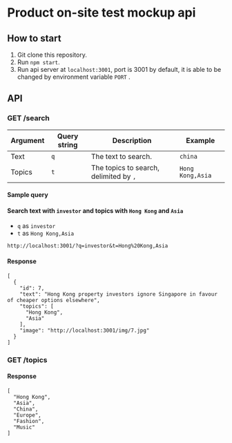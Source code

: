 # Product on-site test mockup api

## How to start
1. Git clone this repository.
2. Run `npm start`.
3. Run api server at `localhost:3001`, port is 3001 by default, it is able to be changed by environment variable `PORT` .

## API
### GET /search

| Argument  | Query string | Description                            | Example    |
|-----------|--------------|----------------------------------------| ---------- |
| Text      | `q`          | The text to search.                     | `china`    |
| Topics    | `t`          | The topics to search, delimited by `,` | `Hong Kong,Asia`          |

#### Sample query
#### Search text with `investor` and topics with `Hong Kong` and `Asia`

* `q` as `investor`
* `t` as `Hong Kong,Asia`

`http://localhost:3001/?q=investor&t=Hong%20Kong,Asia`

#### Response
```
[
  {
    "id": 7,
    "text": "Hong Kong property investors ignore Singapore in favour of cheaper options elsewhere",
    "topics": [
      "Hong Kong",
      "Asia"
    ],
    "image": "http://localhost:3001/img/7.jpg"
  }
]
```

### GET /topics

#### Response
```
[
  "Hong Kong",
  "Asia",
  "China",
  "Europe",
  "Fashion",
  "Music"
]
```
